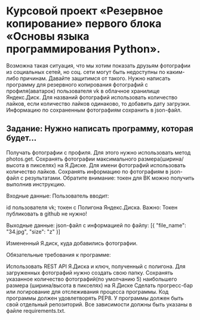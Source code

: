 # Курсовой проект «Резервное копирование» первого блока «Основы языка программирования Python».

Возможна такая ситуация, что мы хотим показать друзьям фотографии из социальных сетей, но соц. сети могут быть недоступны по каким-либо причинам. Давайте защитимся от такого. Нужно написать программу для резервного копирования фотографий с профиля(аватарок) пользователя vk в облачное хранилище Яндекс.Диск. Для названий фотографий использовать количество лайков, если количество лайков одинаково, то добавить дату загрузки. Информацию по сохраненным фотографиям сохранить в json-файл.

## Задание: Нужно написать программу, которая будет...

Получать фотографии с профиля. Для этого нужно использовать метод photos.get. Сохранять фотографии максимального размера(ширина/высота в пикселях) на Я.Диске. Для имени фотографий использовать количество лайков. Сохранять информацию по фотографиям в json-файл с результатами. Обратите внимание: токен для ВК можно получить выполнив инструкцию.

Входные данные: Пользователь вводит:

id пользователя vk; токен с Полигона Яндекс.Диска. Важно: Токен публиковать в github не нужно!

Выходные данные: json-файл с информацией по файлу: [{ "file_name": "34.jpg", "size": "z" }]

Измененный Я.диск, куда добавились фотографии.​​

Обязательные требования к программе:

Использовать REST API Я.Диска и ключ, полученный с полигона. Для загруженных фотографий нужно создать свою папку. Сохранять указанное количество фотографий(по умолчанию 5) наибольшего размера (ширина/высота в пикселях) на Я.Диске Сделать прогресс-бар или логирование для отслеживания процесса программы. Код программы должен удовлетворять PEP8. У программы должен быть свой отдельный репозиторий. Все зависимости должны быть указаны в файле requiremеnts.txt.​
